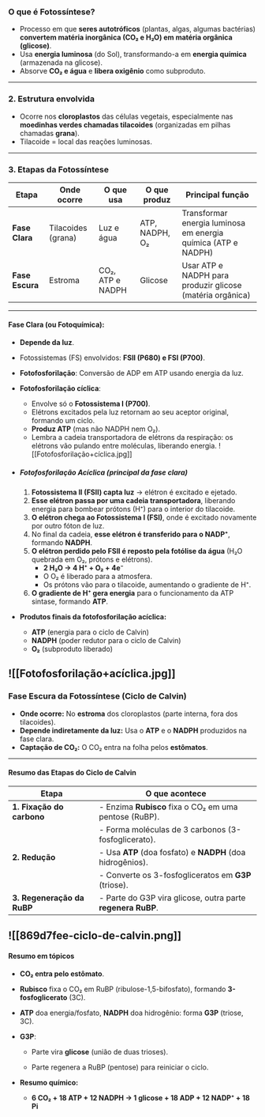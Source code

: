 ### **O que é Fotossíntese?**

- Processo em que **seres autotróficos** (plantas, algas, algumas bactérias) **convertem matéria inorgânica (CO₂ e H₂O) em matéria orgânica (glicose)**.
- Usa **energia luminosa** (do Sol), transformando-a em **energia química** (armazenada na glicose).
- Absorve **CO₂ e água** e **libera oxigênio** como subproduto.
    

---

### **2. Estrutura envolvida**

- Ocorre nos **cloroplastos** das células vegetais, especialmente nas **moedinhas verdes chamadas tilacoides** (organizadas em pilhas chamadas **grana**).
- Tilacoide = local das reações luminosas.
    

---

### **3. Etapas da Fotossíntese**

|Etapa|Onde ocorre|O que usa|O que produz|Principal função|
|---|---|---|---|---|
|**Fase Clara**|Tilacoides (grana)|Luz e água|ATP, NADPH, O₂|Transformar energia luminosa em energia química (ATP e NADPH)|
|**Fase Escura**|Estroma|CO₂, ATP e NADPH|Glicose|Usar ATP e NADPH para produzir glicose (matéria orgânica)|

---

#### **Fase Clara (ou Fotoquímica):**

- **Depende da luz**.
- Fotossistemas (FS) envolvidos: **FSII (P680) e FSI (P700)**.
- **Fotofosforilação**: Conversão de ADP em ATP usando energia da luz.
- **Fotofosforilação cíclica**:
    - Envolve só o **Fotossistema I (P700)**.
    - Elétrons excitados pela luz retornam ao seu aceptor original, formando um ciclo.
    - **Produz ATP** (mas não NADPH nem O₂).
    - Lembra a cadeia transportadora de elétrons da respiração: os elétrons vão pulando entre moléculas, liberando energia.
![[Fotofosforilação+cíclica.jpg]]
- ##### **Fotofosforilação Acíclica (principal da fase clara)**
    1. **Fotossistema II (FSII) capta luz** → elétron é excitado e ejetado.
    2. **Esse elétron passa por uma cadeia transportadora**, liberando energia para bombear prótons (H⁺) para o interior do tilacoide.
    3. **O elétron chega ao Fotossistema I (FSI)**, onde é excitado novamente por outro fóton de luz.
    4. No final da cadeia, **esse elétron é transferido para o NADP⁺**, formando **NADPH**.
    5. **O elétron perdido pelo FSII é reposto pela fotólise da água** (H₂O quebrada em O₂, prótons e elétrons).
        - **2 H₂O → 4 H⁺ + O₂ + 4e⁻**
        - O O₂ é liberado para a atmosfera.
        - Os prótons vão para o tilacoide, aumentando o gradiente de H⁺.
    6. **O gradiente de H⁺ gera energia** para o funcionamento da ATP sintase, formando **ATP**.
        
- **Produtos finais da fotofosforilação acíclica:**
    - **ATP** (energia para o ciclo de Calvin)
    - **NADPH** (poder redutor para o ciclo de Calvin)
    - **O₂** (subproduto liberado)

![[Fotofosforilação+acíclica.jpg]]
----

### **Fase Escura da Fotossíntese (Ciclo de Calvin)**

- **Onde ocorre:** No **estroma** dos cloroplastos (parte interna, fora dos tilacoides).
- **Depende indiretamente da luz:** Usa o **ATP** e o **NADPH** produzidos na fase clara.
- **Captação de CO₂:** O CO₂ entra na folha pelos **estômatos**.

---

#### **Resumo das Etapas do Ciclo de Calvin**

|Etapa|O que acontece|
|---|---|
|**1. Fixação do carbono**|- Enzima **Rubisco** fixa o CO₂ em uma pentose (RuBP).|
||- Forma moléculas de 3 carbonos (3-fosfoglicerato).|
|**2. Redução**|- Usa **ATP** (doa fosfato) e **NADPH** (doa hidrogênios).|
||- Converte os 3-fosfogliceratos em **G3P** (triose).|
|**3. Regeneração da RuBP**|- Parte do G3P vira glicose, outra parte **regenera RuBP**.|
![[869d7fee-ciclo-de-calvin.png]]
---

#### **Resumo em tópicos**

- **CO₂ entra pelo estômato**.
    
- **Rubisco** fixa o CO₂ em RuBP (ribulose-1,5-bifosfato), formando **3-fosfoglicerato** (3C).
    
- **ATP** doa energia/fosfato, **NADPH** doa hidrogênio: forma **G3P** (triose, 3C).
    
- **G3P**:
    
    - Parte vira **glicose** (união de duas trioses).
        
    - Parte regenera a RuBP (pentose) para reiniciar o ciclo.
        
- **Resumo químico:**
    
    - **6 CO₂ + 18 ATP + 12 NADPH → 1 glicose + 18 ADP + 12 NADP⁺ + 18 Pi**